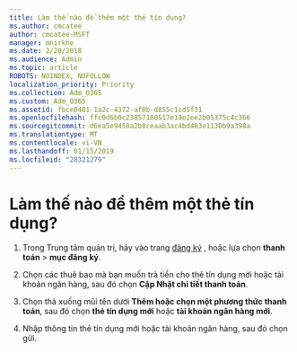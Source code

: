 ```yaml
---
title: Làm thế nào để thêm một thẻ tín dụng?
ms.author: cmcatee
author: cmcatee-MSFT
manager: mnirkhe
ms.date: 2/20/2018
ms.audience: Admin
ms.topic: article
ROBOTS: NOINDEX, NOFOLLOW
localization_priority: Priority
ms.collection: Adm_O365
ms.custom: Adm_O365
ms.assetid: fbce8401-1a2c-4372-af0b-d855c1cd5f31
ms.openlocfilehash: ffc0d6b0c23857180517e19e2ee2b05375c4c366
ms.sourcegitcommit: d6ea5e9458a2b8ceaab3ac4bd483e1130b9a398a
ms.translationtype: MT
ms.contentlocale: vi-VN
ms.lasthandoff: 01/15/2019
ms.locfileid: "28321279"
---
```

# <a name="how-do-i-add-a-credit-card"></a>Làm thế nào để thêm một thẻ tín dụng?

1. Trong Trung tâm quản trị, hãy vào trang [đăng ký](https://go.microsoft.com/fwlink/p/?linkid=842054) , hoặc lựa chọn **thanh toán** \> **mục đăng ký**.
    
2. Chọn các thuê bao mà bạn muốn trả tiền cho thẻ tín dụng mới hoặc tài khoản ngân hàng, sau đó chọn **Cập Nhật chi tiết thanh toán**.
    
3. Chọn thả xuống mũi tên dưới **Thêm hoặc chọn một phương thức thanh toán**, sau đó chọn **thẻ tín dụng mới** hoặc **tài khoản ngân hàng mới**.
    
4. Nhập thông tin thẻ tín dụng mới hoặc tài khoản ngân hàng, sau đó chọn gửi.
    

